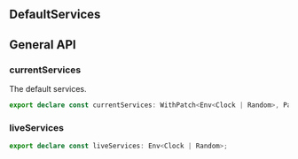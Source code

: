 ## DefaultServices

## General API

### currentServices

The default services.

```ts
export declare const currentServices: WithPatch<Env<Clock | Random>, Patch<Clock | Random, Clock | Random>>;
```

### liveServices

```ts
export declare const liveServices: Env<Clock | Random>;
```

